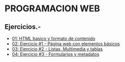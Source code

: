 # PROGRAMACION WEB
## Ejercicios.-
* [01: HTML basico y formato de contenido](/Programacion_web/index.html)
* [02: Ejercicio #1 - Página web con elementos básicos](/Programacion_web/Ejercicio_1.html)
* [03: Ejercicio #2 - Listas, Multimedia y tablas](/Programacion_web/Ejercicio_2.html)
* [04: Ejercicio #3 - Formularios y metadatos](/Programacion_web/Ejercicio_3.html)